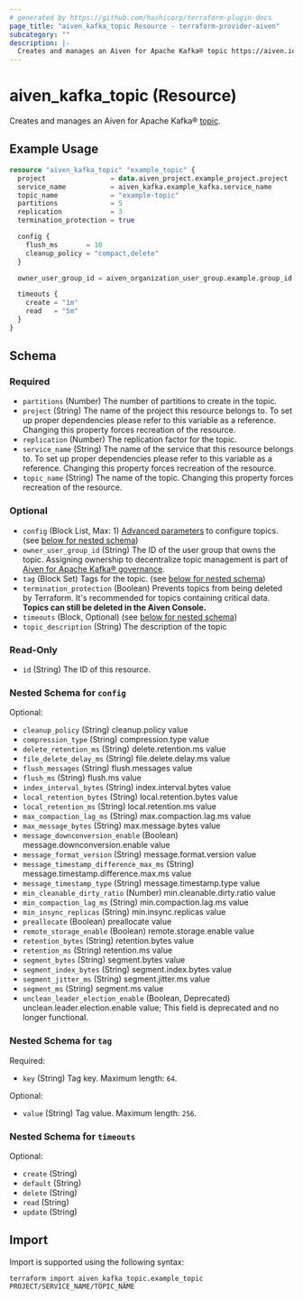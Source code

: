 ```yaml
---
# generated by https://github.com/hashicorp/terraform-plugin-docs
page_title: "aiven_kafka_topic Resource - terraform-provider-aiven"
subcategory: ""
description: |-
  Creates and manages an Aiven for Apache Kafka® topic https://aiven.io/docs/products/kafka/concepts.
---
```


# aiven_kafka_topic (Resource)

Creates and manages an Aiven for Apache Kafka® [topic](https://aiven.io/docs/products/kafka/concepts).

## Example Usage

```terraform
resource "aiven_kafka_topic" "example_topic" {
  project                = data.aiven_project.example_project.project
  service_name           = aiven_kafka.example_kafka.service_name
  topic_name             = "example-topic"
  partitions             = 5
  replication            = 3
  termination_protection = true

  config {
    flush_ms       = 10
    cleanup_policy = "compact,delete"
  }

  owner_user_group_id = aiven_organization_user_group.example.group_id

  timeouts {
    create = "1m"
    read   = "5m"
  }
}
```

<!-- schema generated by tfplugindocs -->
## Schema

### Required

- `partitions` (Number) The number of partitions to create in the topic.
- `project` (String) The name of the project this resource belongs to. To set up proper dependencies please refer to this variable as a reference. Changing this property forces recreation of the resource.
- `replication` (Number) The replication factor for the topic.
- `service_name` (String) The name of the service that this resource belongs to. To set up proper dependencies please refer to this variable as a reference. Changing this property forces recreation of the resource.
- `topic_name` (String) The name of the topic. Changing this property forces recreation of the resource.

### Optional

- `config` (Block List, Max: 1) [Advanced parameters](https://aiven.io/docs/products/kafka/reference/advanced-params) to configure topics. (see [below for nested schema](#nestedblock--config))
- `owner_user_group_id` (String) The ID of the user group that owns the topic. Assigning ownership to decentralize topic management is part of [Aiven for Apache Kafka® governance](https://aiven.io/docs/products/kafka/concepts/governance-overview).
- `tag` (Block Set) Tags for the topic. (see [below for nested schema](#nestedblock--tag))
- `termination_protection` (Boolean) Prevents topics from being deleted by Terraform. It's recommended for topics containing critical data. **Topics can still be deleted in the Aiven Console.**
- `timeouts` (Block, Optional) (see [below for nested schema](#nestedblock--timeouts))
- `topic_description` (String) The description of the topic

### Read-Only

- `id` (String) The ID of this resource.

<a id="nestedblock--config"></a>
### Nested Schema for `config`

Optional:

- `cleanup_policy` (String) cleanup.policy value
- `compression_type` (String) compression.type value
- `delete_retention_ms` (String) delete.retention.ms value
- `file_delete_delay_ms` (String) file.delete.delay.ms value
- `flush_messages` (String) flush.messages value
- `flush_ms` (String) flush.ms value
- `index_interval_bytes` (String) index.interval.bytes value
- `local_retention_bytes` (String) local.retention.bytes value
- `local_retention_ms` (String) local.retention.ms value
- `max_compaction_lag_ms` (String) max.compaction.lag.ms value
- `max_message_bytes` (String) max.message.bytes value
- `message_downconversion_enable` (Boolean) message.downconversion.enable value
- `message_format_version` (String) message.format.version value
- `message_timestamp_difference_max_ms` (String) message.timestamp.difference.max.ms value
- `message_timestamp_type` (String) message.timestamp.type value
- `min_cleanable_dirty_ratio` (Number) min.cleanable.dirty.ratio value
- `min_compaction_lag_ms` (String) min.compaction.lag.ms value
- `min_insync_replicas` (String) min.insync.replicas value
- `preallocate` (Boolean) preallocate value
- `remote_storage_enable` (Boolean) remote.storage.enable value
- `retention_bytes` (String) retention.bytes value
- `retention_ms` (String) retention.ms value
- `segment_bytes` (String) segment.bytes value
- `segment_index_bytes` (String) segment.index.bytes value
- `segment_jitter_ms` (String) segment.jitter.ms value
- `segment_ms` (String) segment.ms value
- `unclean_leader_election_enable` (Boolean, Deprecated) unclean.leader.election.enable value; This field is deprecated and no longer functional.


<a id="nestedblock--tag"></a>
### Nested Schema for `tag`

Required:

- `key` (String) Tag key. Maximum length: `64`.

Optional:

- `value` (String) Tag value. Maximum length: `256`.


<a id="nestedblock--timeouts"></a>
### Nested Schema for `timeouts`

Optional:

- `create` (String)
- `default` (String)
- `delete` (String)
- `read` (String)
- `update` (String)

## Import

Import is supported using the following syntax:

```shell
terraform import aiven_kafka_topic.example_topic PROJECT/SERVICE_NAME/TOPIC_NAME
```
